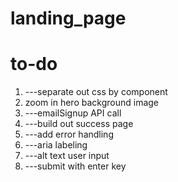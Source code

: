 # landing_page

# to-do

1. ---separate out css by component
2. zoom in hero background image
3. ---emailSignup API call
4. ---build out success page
5. ---add error handling
6. ---aria labeling
7. ---alt text user input
8. ---submit with enter key